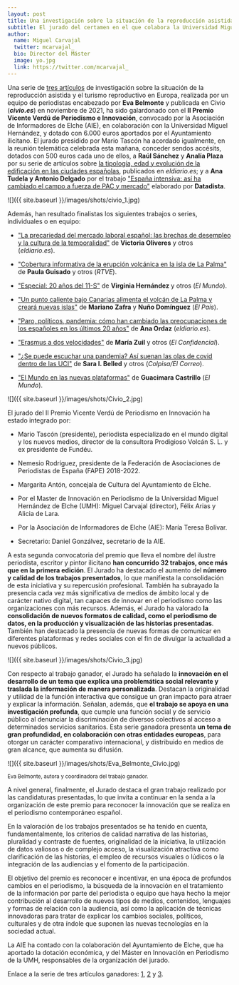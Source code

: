 ```yaml
---
layout: post
title: Una investigación sobre la situación de la reproducción asistida en Europa gana el II Premio Vicente Verdú de Periodismo e Innovación
subtitle: El jurado del certamen en el que colabora la Universidad Miguel Hernández destaca la originalidad y profundidad del trabajo realizado por el equipo de Civio liderado por Eva Belmonte
author:
  name: Miguel Carvajal
  twitter: mcarvajal_
  bio: Director del Máster
  image: yo.jpg
  link: https://twitter.com/mcarvajal_
---
```

Una serie de [tres artículos](https://civio.es/medicamentalia/2021/11/02/reproduccion-asistida-en-Europa/) de investigación sobre la situación de la reproducción asistida y el turismo reproductivo en Europa, realizada por un equipo de periodistas encabezado por **Eva Belmonte** y publicada en Civio (**_civio.es_**) en noviembre de 2021, ha sido galardonado con el **II Premio Vicente Verdú de Periodismo e Innovación**, convocado por la Asociación de Informadores de Elche (AIE), en colaboración con la Universidad Miguel Hernández, y dotado con 6.000 euros aportados por el Ayuntamiento ilicitano. El jurado presidido por Mario Tascón ha acordado igualmente, en la reunión telemática celebrada esta mañana, conceder sendos accésits, dotados con 500 euros cada uno de ellos, a **Raúl Sánchez** y **Analía Plaza** por su serie de artículos sobre [la tipología, edad y evolución de la edificación en las ciudades españolas](https://especiales.eldiario.es/espana-vive-en-pisos/), publicados en *eldiario.es*; y a **Ana Tudela y Antonio Delgado** por el trabajo ["España intensiva: así ha cambiado el campo a fuerza de PAC y mercado"](https://especiales.eldiario.es/pac-medio-ambiente-espana/
) elaborado por **Datadista**.

![]({{ site.baseurl }}/images/shots/civio_1.jpg)

Además, han resultado finalistas los siguientes trabajos o series, individuales o en equipo:

*  ["La precariedad del mercado laboral español: las brechas de desempleo y la cultura de la temporalidad"](https://www.eldiario.es/economia/espana-temporal-maquina-crea-destruye-100-000-empleos-dia_1_8527925.html) de **Victoria Oliveres** y otros (*eldiario.es*).

*  ["Cobertura informativa de la erupción volcánica en la isla de La Palma"](https://www.rtve.es/noticias/20210921/erupcion-volcan-canarias-palma-graficos-datos/2172524.shtml
) de **Paula Guisado** y otros (*RTVE*).

*  ["Especial: 20 años del 11-S"](https://lab.elmundo.es/11S-aniversario/index.html) de **Virginia Hernández** y otros (*El Mundo*).

*  ["Un punto caliente bajo Canarias alimenta el volcán de La Palma y creará nuevas islas"](https://elpais.com/ciencia/2021-10-01/un-punto-caliente-bajo-las-canarias-alimenta-el-volcan-de-la-palma-y-creara-nuevas-islas.html) de **Mariano Zafra** y **Nuño Domínguez** (*El País*).

*  ["Paro, políticos, pandemia: cómo han cambiado las preocupaciones de los españoles en los últimos 20 años"](https://www.eldiario.es/politica/paro-politicos-pandemia-han-cambiado-preocupaciones-espanoles-ultimos-20-anos_1_8543296.html) de **Ana Ordaz** (*eldiario.es*).

*  ["Erasmus a dos velocidades"](https://www.elconfidencial.com/mundo/europa/2021-12-28/erasmus-dos-velocidades-programa-ue-desigualdad_3348913/) de **María Zuil** y otros (*El Confidencial*).

*  ["¿Se puede escuchar una pandemia? Así suenan las olas de covid dentro de las UCI"](https://www.elcorreo.com/sociedad/salud/coronavirus-graficos/pandemia-coronavirus-sonido-uci-hospitales-espana-20220217132451-ntrc.html
) de **Sara I. Belled** y otros (*Colpisa/El Correo*).

* ["El Mundo en las nuevas plataformas"](https://docs.google.com/presentation/d/10Znbt9dXaJ3a8fSYVIWeMDVlN4AFoaT19WG2CYdyY1I/edit?usp=sharing) de **Guacimara Castrillo** (*El Mundo*).

![]({{ site.baseurl }}/images/shots/Civio_2.jpg)


El jurado del II Premio Vicente Verdú de Periodismo en Innovación ha estado integrado por:

- Mario Tascón (presidente), periodista especializado en el mundo digital y los nuevos medios, director de la consultora Prodigioso Volcán S. L. y ex presidente de Fundéu.

- Nemesio Rodríguez, presidente de la Federación de Asociaciones de Periodistas de España (FAPE) 2018-2022.

- Margarita Antón, concejala de Cultura del Ayuntamiento de Elche. 

- Por el Master de Innovación en Periodismo de la Universidad Miguel Hernández de Elche (UMH): Miguel Carvajal (director), Félix Arias y Alicia de Lara.

- Por la Asociación de Informadores de Elche (AIE): María Teresa Bolívar.

- Secretario: Daniel Gonzálvez, secretario de la AIE.

A esta segunda convocatoria del premio que lleva el nombre del ilustre periodista, escritor y pintor ilicitano **han concurrido 32 trabajos, once más que en la primera edición**. El Jurado ha destacado el aumento del **número y calidad de los trabajos presentados**, lo que manifiesta la consolidación de esta iniciativa y su repercusión profesional. También ha subrayado la presencia cada vez más significativa de medios de ámbito local y de carácter nativo digital, tan capaces de innovar en el periodismo como las organizaciones con más recursos. Además, el Jurado ha valorado **la consolidación de nuevos formatos de calidad, como el periodismo de datos, en la producción y visualización de las historias presentadas**. También han destacado la presencia de nuevas formas de comunicar en diferentes plataformas y redes sociales con el fin de divulgar la actualidad a nuevos públicos. 

![]({{ site.baseurl }}/images/shots/Civio_3.jpg)

Con respecto al trabajo ganador, el Jurado ha señalado la **innovación en el desarrollo de un tema que explica una problemática social relevante y traslada la información de manera personalizada**. Destacan la originalidad y utilidad de la función interactiva que consigue un gran impacto para atraer y explicar la información. Señalan, además, que **el trabajo se apoya en una investigación profunda**, que cumple una función social y de servicio público al denunciar la discriminación de diversos colectivos al acceso a determinados servicios sanitarios. Esta serie ganadora presenta **un tema de gran profundidad, en colaboración con otras entidades europeas**, para otorgar un carácter comparativo internacional, y distribuido en medios de gran alcance, que aumenta su difusión.

![]({{ site.baseurl }}/images/shots/Eva_Belmonte_Civio.jpg)

<sup> Eva Belmonte, autora y coordinadora del trabajo ganador.

A nivel general, finalmente, el Jurado destaca el gran trabajo realizado por las candidaturas presentadas, lo que invita a continuar en la senda a la organización de este premio para reconocer la innovación que se realiza en el periodismo contemporáneo español.

En la valoración de los trabajos presentados se ha tenido en cuenta, fundamentalmente, los criterios de calidad narrativa de las historias, pluralidad y contraste de fuentes, originalidad de la iniciativa, la utilización de datos valiosos o de complejo acceso, la visualización atractiva como clarificación de las historias, el empleo de recursos visuales o lúdicos o la integración de las audiencias y el fomento de la participación.

El objetivo del premio es reconocer e incentivar, en una época de profundos cambios en el periodismo, la búsqueda de la innovación en el tratamiento de la información por parte del periodista o equipo que haya hecho la mejor contribución al desarrollo de nuevos tipos de medios, contenidos, lenguajes y formas de relación con la audiencia, así como la aplicación de técnicas innovadoras para tratar de explicar los cambios sociales, políticos, culturales y de otra índole que suponen las nuevas tecnologías en la sociedad actual.

La AIE ha contado con la colaboración del Ayuntamiento de Elche, que ha aportado la dotación económica, y del Máster en Innovación en Periodismo de la UMH, responsables de la organización del jurado.

Enlace a la serie de tres artículos ganadores: [1](https://civio.es/medicamentalia/2021/11/02/reproduccion-asistida-en-Europa/), [2](https://civio.es/medicamentalia/2021/11/10/turismo-reproductivo/) y [3](https://civio.es/medicamentalia/2021/11/16/diferencias-en-reproduccion-asistida-por-comunidades-autonomas/).